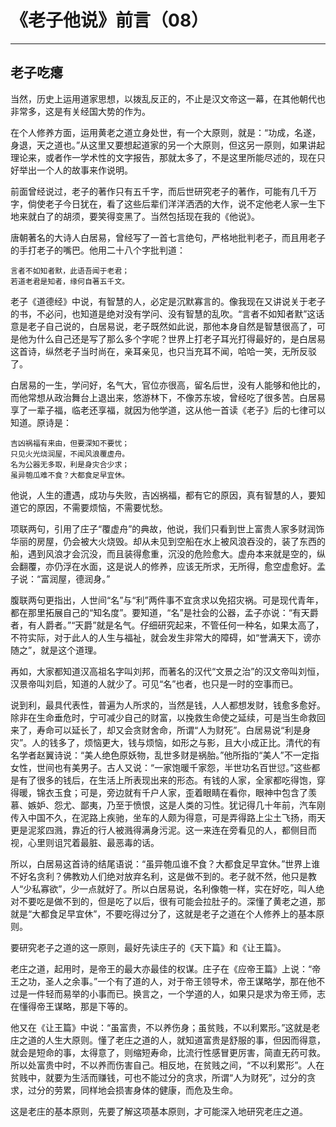 # 《老子他说》前言（08）

------

## 老子吃瘪

当然，历史上运用道家思想，以拨乱反正的，不止是汉文帝这一幕，在其他朝代也非常多，这是有关经国大势的作为。

在个人修养方面，运用黄老之道立身处世，有一个大原则，就是：“功成，名遂，身退，天之道也。”从这里又要想起道家的另一个大原则，但这另一原则，如果讲起理论来，或者作一学术性的文字报告，那就太多了，不是这里所能尽述的，现在只好举出一个人的故事来作说明。

前面曾经说过，老子的著作只有五千字，而后世研究老子的著作，可能有几千万字，倘使老子今日犹在，看了这些后辈们洋洋洒洒的大作，说不定他老人家一生下地来就白了的胡须，要笑得变黑了。当然包括现在我的《他说》。

唐朝著名的大诗人白居易，曾经写了一首七言绝句，严格地批判老子，而且用老子的手打老子的嘴巴。他用二十八个字批判道：

```
言者不如知者默，此语吾闻于老君；
若道老君是知者，缘何自著五千文。
```

老子《道德经》中说，有智慧的人，必定是沉默寡言的。像我现在又讲说关于老子的书，不必问，也知道是绝对没有学问、没有智慧的乱吹。“言者不如知者默”这话意是老子自己说的，白居易说，老子既然如此说，那他本身自然是智慧很高了，可是他为什么自己还是写了那么多个字呢？世界上打老子耳光打得最好的，是白居易这首诗，纵然老子当时尚在，亲耳亲见，也只当充耳不闻，哈哈一笑，无所反驳了。

白居易的一生，学问好，名气大，官位亦很高，留名后世，没有人能够和他比的，而他常想从政治舞台上退出来，悠游林下，不像苏东坡，曾经吃了很多苦。白居易享了一辈子福，临老还享福，就因为他学道，这从他一首读《老子》后的七律可以知道。原诗是：

```
吉凶祸福有来由，但要深知不要忧；
只见火光烧润屋，不闻风浪覆虚舟。
名为公器无多取，利是身灾合少求；
虽异匏瓜难不食？大都食足早宜休。
```

他说，人生的遭遇，成功与失败，吉凶祸福，都有它的原因，真有智慧的人，要知道它的原因，不需要烦恼，不需要忧愁。

项联两句，引用了庄子“覆虚舟”的典故，他说，我们只看到世上富贵人家多财润饰华丽的房屋，仍会被大火烧毁。却从未见到空船在水上被风浪吞没的，装了东西的船，遇到风浪才会沉没，而且装得愈重，沉没的危险愈大。虚舟本来就是空的，纵会翻覆，亦仍浮在水面，这是说人的修养，应该无所求，无所得，愈空虚愈好。孟子说：“富润屋，德润身。”

腹联两句更指出，人世间“名”与“利”两件事不宜贪求以免招灾祸。可是现代青年，都在那里拓展自己的“知名度”。要知道，“名”是社会的公器，孟子亦说：“有天爵者，有人爵者。”“天爵”就是名气。仔细研究起来，不管任何一种名，如果太高了，不符实际，对于此人的人生与福祉，就会发生非常大的障碍，如“誉满天下，谤亦随之”，就是这个道理。

再如，大家都知道汉高祖名字叫刘邦，而著名的汉代“文景之治”的汉文帝叫刘恒，汉景帝叫刘启，知道的人就少了。可见“名”也者，也只是一时的空事而已。

说到利，最具代表性，普遍为人所求的，当然是钱，人人都想发财，钱愈多愈好。除非在生命垂危时，宁可减少自己的财富，以挽救生命使之延续，可是当生命救回来了，寿命可以延长了，却又会贪财舍命，所谓“人为财死”。白居易说“利是身灾”。人的钱多了，烦恼更大，钱与烦恼，如形之与影，且大小成正比。清代的有名学者赵翼诗说：“美人绝色原妖物，乱世多财是祸胎。”他所指的“美人”不一定指女性，世间也有美男子。古人又说：“一家饱暖千家怨，半世功名百世愆。”这些都是有了很多的钱后，在生活上所表现出来的形态。有钱的人家，全家都吃得饱，穿得暖，锦衣玉食；可是，旁边就有千户人家，歪着眼睛在看你，眼神中包含了羡慕、嫉妒、怨尤、鄙夷，乃至于愤恨，这是人类的习性。犹记得几十年前，汽车刚传入中国不久，在泥路上疾驰，坐车的人颇为得意，可是弄得路上尘土飞扬，雨天更是泥浆四溅，靠近的行人被溅得满身污泥。这一来连在旁看见的人，都侧目而视，心里则诅咒着最脏、最恶毒的话。

所以，白居易这首诗的结尾语说：“虽异匏瓜谁不食？大都食足早宜休。”世界上谁不好名贪利？佛教劝人们绝对放弃名利，这是做不到的。老子就不然，他只是教人“少私寡欲”，少一点就好了。所以白居易说，名利像匏一样，实在好吃，叫人绝对不要吃是做不到的，但是吃了以后，很有可能会拉肚子的。深懂了黄老之道，那就是“大都食足早宜休”，不要吃得过分了，这就是老子之道在个人修养上的基本原则。

要研究老子之道的这一原则，最好先读庄子的《天下篇》和《让王篇》。

老庄之道，起用时，是帝王的最大亦最佳的权谋。庄子在《应帝王篇》上说：“帝王之功，圣人之余事。”一个有了道的人，对于帝王领导术，帝王谋略学，那在他不过是一件轻而易举的小事而已。换言之，一个学道的人，如果只是求为帝王师，志在懂得帝王谋略，那是下等的。

他又在《让王篇》中说：“虽富贵，不以养伤身；虽贫贱，不以利累形。”这就是老庄之道的人生大原则。懂了老庄之道的人，就知道富贵是舒服的事，但因而得意，就会是短命的事，太得意了，则缩短寿命，比流行性感冒更厉害，简直无药可救。所以处富贵中时，不以养而伤害自己。相反地，在贫贱之间，“不以利累形”。人在贫贱中，就要为生活而赚钱，可也不能过分的贪求，所谓“人为财死”，过分的贪求，过分的劳累，同样地会损害身体的健康，而危及生命。

这是老庄的基本原则，先要了解这项基本原则，才可能深入地研究老庄之道。